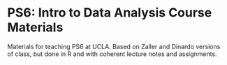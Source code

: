 # PS6: Intro to Data Analysis Course Materials

Materials for teaching PS6 at UCLA. Based on Zaller and Dinardo versions of class, but done in R and with coherent lecture notes and assignments.

